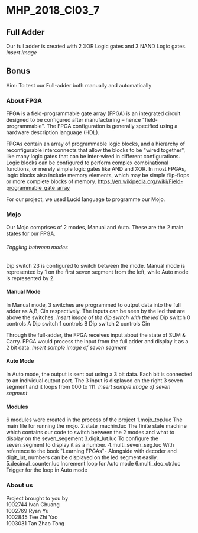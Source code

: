 # MHP_2018_CI03_7

## Full Adder
Our full adder is created with 2 XOR Logic gates and 3 NAND Logic gates.
*Insert Image* 

## Bonus
Aim: To test our Full-adder both manually and automatically
### About FPGA
FPGA is a field-programmable gate array (FPGA) is an integrated circuit designed to be configured after manufacturing – hence "field-programmable". The FPGA configuration is generally specified using a hardware description language (HDL).

FPGAs contain an array of programmable logic blocks, and a hierarchy of reconfigurable interconnects that allow the blocks to be "wired together", like many logic gates that can be inter-wired in different configurations. Logic blocks can be configured to perform complex combinational functions, or merely simple logic gates like AND and XOR. In most FPGAs, logic blocks also include memory elements, which may be simple flip-flops or more complete blocks of memory. 
https://en.wikipedia.org/wiki/Field-programmable_gate_array 

For our project, we used Lucid language to programme our Mojo.

### Mojo
Our Mojo comprises of 2 modes, Manual and Auto. These are the 2 main states for our FPGA.

###### Toggling between modes
Dip switch 23 is configured to switch between the mode.
Manual mode is represented by 1 on the first seven segment from the left, while Auto mode is represented by 2.

#### Manual Mode
In Manual mode, 3 switches are programmed to output data into the full adder as A,B, Cin respectively. The inputs can be seen by the led that are above the switches.
*Insert image of the dip switch with the led*
Dip switch 0 controls A
Dip switch 1 controls B
Dip switch 2 controls Cin

Through the full-adder, the FPGA receives input about the state of SUM & Carry. 
FPGA would process the input from the full adder and display it as a 2 bit data.
*Insert sample image of seven segment*

#### Auto Mode
In Auto mode, the output is sent out using a 3 bit data. Each bit is connected to an individual output port. The 3 input is displayed on the right 3 seven segment and it loops from 000 to 111. 
*Insert sample image of seven segment*

#### Modules
6 modules were created in the process of the project
1.mojo_top.luc
The main file for running the mojo.
2.state_machin.luc
The finite state machine which contains our code to switch between the 2 modes and what to display on the seven_segement
3.digit_lut.luc
To configure the seven_segment to display it as a number.
4.multi_seven_seg.luc
With reference to the book "Learning FPGAs"- Alongside with decoder and digit_lut, numbers can be displayed on the led segment easily. 
5.decimal_counter.luc
Increment loop for Auto mode
6.multi_dec_ctr.luc
Trigger for the loop in Auto mode

### About us
Project brought to you by \
1002744 Ivan Chuang \
1002769 Ryan Yu \
1002845 Tee Zhi Yao \
1003031 Tan Zhao Tong
